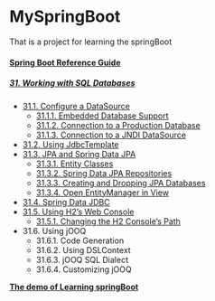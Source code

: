 # MySpringBoot
That is a project for learning the springBoot<br/>
#### [Spring Boot Reference Guide](https://docs.spring.io/spring-boot/docs/current/reference/html/index.html)
##### [31. Working with SQL Databases](https://docs.spring.io/spring-boot/docs/current/reference/html/boot-features-sql.html)
* [31.1. Configure a DataSource](https://docs.spring.io/spring-boot/docs/current/reference/html/boot-features-sql.html#boot-features-configure-datasource)
    * [31.1.1. Embedded Database Support](https://docs.spring.io/spring-boot/docs/current/reference/html/boot-features-sql.html#boot-features-embedded-database-support)
    * [31.1.2. Connection to a Production Database](https://docs.spring.io/spring-boot/docs/current/reference/html/boot-features-sql.html#boot-features-connect-to-production-database)
    * [31.1.3. Connection to a JNDI DataSource](https://docs.spring.io/spring-boot/docs/current/reference/html/boot-features-sql.html#boot-features-connecting-to-a-jndi-datasource)
* [31.2. Using JdbcTemplate](https://docs.spring.io/spring-boot/docs/current/reference/html/boot-features-sql.html#boot-features-using-jdbc-template)
* [31.3. JPA and Spring Data JPA](https://docs.spring.io/spring-boot/docs/current/reference/html/boot-features-sql.html#boot-features-jpa-and-spring-data)
    * [31.3.1. Entity Classes](https://docs.spring.io/spring-boot/docs/current/reference/html/boot-features-sql.html#boot-features-entity-classes)
    * [31.3.2. Spring Data JPA Repositories](https://docs.spring.io/spring-boot/docs/current/reference/html/boot-features-sql.html#boot-features-spring-data-jpa-repositories)
    * [31.3.3. Creating and Dropping JPA Databases](https://docs.spring.io/spring-boot/docs/current/reference/html/boot-features-sql.html#boot-features-creating-and-dropping-jpa-databases)
    * [31.3.4. Open EntityManager in View](https://docs.spring.io/spring-boot/docs/current/reference/html/boot-features-sql.html#boot-features-jpa-in-web-environment)
* [31.4. Spring Data JDBC](https://docs.spring.io/spring-boot/docs/current/reference/html/boot-features-sql.html#boot-features-data-jdbc)
* [31.5. Using H2’s Web Console](https://docs.spring.io/spring-boot/docs/current/reference/html/boot-features-sql.html#boot-features-sql-h2-console)
    * [31.5.1. Changing the H2 Console’s Path](https://docs.spring.io/spring-boot/docs/current/reference/html/boot-features-sql.html#boot-features-sql-h2-console-custom-path)
* 31.6. Using jOOQ
    * 31.6.1. Code Generation
    * 31.6.2. Using DSLContext
    * 31.6.3. jOOQ SQL Dialect
    * 31.6.4. Customizing jOOQ<br/>
    
__[The demo of Learning springBoot](https://mp.weixin.qq.com/s?__biz=MzUzODcwMDIzOQ==&mid=2247487355&idx=1&sn=81d536ac18f88af3f348dd4f775a41af)__

 